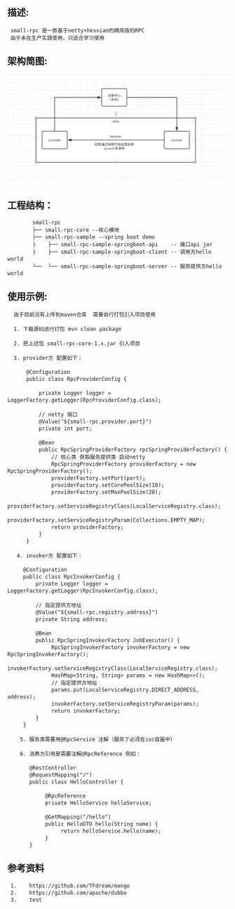 ## 描述:
     small-rpc 是一款基于netty+hessian的精简版的RPC  
     由于未在生产实践使用，只适合学习使用
## 架构简图:
![image](https://github.com/upowerman/small-rpc/blob/master/pic/first.png)

## 工程结构：
>           
            small-rpc
            ├── small-rpc-core --核心模块
            ├── small-rpc-sample --spring boot demo
            ├    ├── small-rpc-sample-springboot-api    -- 接口api jar
            ├    ├── small-rpc-sample-springboot-client -- 调用方hello world
            └──  └── small-rpc-sample-springboot-server -- 服务提供方hello world   
            
  
## 使用示例:
      由于目前没有上传到maven仓库  需要自行打包引入项目使用
      
      1. 下载源码进行打包 mvn clean package
      
      2. 把上述包 small-rpc-core-1.x.jar 引入项目
      
      3. provider方 配置如下：
      
          @Configuration
          public class RpcProviderConfig {

              private Logger logger = LoggerFactory.getLogger(RpcProviderConfig.class);

              // netty 端口
              @Value("${small-rpc.provider.port}")
              private int port;

              @Bean
              public RpcSpringProviderFactory rpcSpringProviderFactory() {
                  // 核心类 获取服务提供类 启动netty
                  RpcSpringProviderFactory providerFactory = new RpcSpringProviderFactory();
                  providerFactory.setPort(port);
                  providerFactory.setCorePoolSize(10);
                  providerFactory.setMaxPoolSize(20);
                  providerFactory.setServiceRegistryClass(LocalServiceRegistry.class);
                  providerFactory.setServiceRegistryParam(Collections.EMPTY_MAP);
                  return providerFactory;
              }
          }  

       4. invoker方 配置如下：
       
         @Configuration
         public class RpcInvokerConfig {
             private Logger logger = LoggerFactory.getLogger(RpcInvokerConfig.class);

             // 指定提供方地址
             @Value("${small-rpc.registry.address}")
             private String address;

             @Bean
             public RpcSpringInvokerFactory JobExecutor() {
                  RpcSpringInvokerFactory invokerFactory = new RpcSpringInvokerFactory();
                  invokerFactory.setServiceRegistryClass(LocalServiceRegistry.class);
                  HashMap<String, String> params = new HashMap<>();
                  // 指定提供方地址
                  params.put(LocalServiceRegistry.DIRECT_ADDRESS, address);
                  invokerFactory.setServiceRegistryParam(params);
                  return invokerFactory;
             }
         }
                        
        5. 服务类需要用@RpcService 注解（服务了必须在ioc容器中）
        
        6. 消费方引用是需要注解@RpcReference 例如：
        
           @RestController
           @RequestMapping("/")
           public class HelloController {

                @RpcReference
                private HelloService helloService;

                @GetMapping("/hello")
                public HelloDTO hello(String name) {
                     return helloService.hello(name);
                }
           }

## 参考资料
     1.    https://github.com/TFdream/mango
     2.    https://github.com/apache/dubbo
     3.    test
